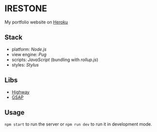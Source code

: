 # IRESTONE

My portfolio website on [Heroku](https://irestone-v1.herokuapp.com/)

## Stack

- platform: *Node.js*
- view engine: *Pug*
- scripts: *JavaScript* (bundling with *rollup.js*)
- styles: *Stylus*

## Libs

- [Highway](https://highway.js.org/)
- [GSAP](https://greensock.com/gsap/)

## Usage

`npm start` to run the server or `npm run dev` to run it in development mode.

